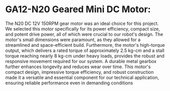 # GA12-N20 Geared Mini DC Motor:

The N20 DC 12V 150RPM gear motor was an ideal choice for this project. We selected this motor specifically for its power efficiency, compact size, and potent drive power, all of which were crucial to our robot's design. The motor's small dimensions were paramount, as they allowed for a streamlined and space-efficient build. Furthermore, the motor's high-torque output, which delivers a rated torque of approximately 2.5 kg-cm and a stall torque reaching nearly 8 kg-cm under heavy loads, provides the robust and responsive movement required for our system. A durable metal gearbox further enhances longevity and reduces wear over time. This motor's compact design, impressive torque efficiency, and robust construction made it a versatile and essential component for our technical application, ensuring reliable performance even in demanding conditions
